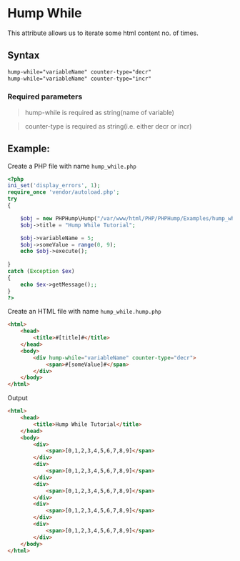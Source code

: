 # Hump While #
This attribute allows us to iterate some html content no. of times.


## Syntax ##
```HTML
hump-while="variableName" counter-type="decr"
hump-while="variableName" counter-type="incr"
```

### Required parameters  ###
> hump-while is required as string(name of variable)

> counter-type is required as string(i.e. either decr or incr)


## Example: ##
Create a PHP file with name `hump_while.php`

```php
<?php
ini_set('display_errors', 1);
require_once 'vendor/autoload.php';  
try
{

    $obj = new PHPHump\Hump("/var/www/html/PHP/PHPHump/Examples/hump_while.hump.php");
    $obj->title = "Hump While Tutorial";

    $obj->variableName = 5;
    $obj->someValue = range(0, 9);
    echo $obj->execute();  
    
} 
catch (Exception $ex) 
{
    echo $ex->getMessage();;
}
?>
```


Create an HTML file with name `hump_while.hump.php`
```HTML
<html>
    <head>
        <title>#[title]#</title>
    </head>
    <body>
        <div hump-while="variableName" counter-type="decr">
            <span>#[someValue]#</span>
        </div>
    </body>
</html>
```

Output

```HTML
<html>
    <head>
        <title>Hump While Tutorial</title>
    </head>
    <body>
        <div>
            <span>[0,1,2,3,4,5,6,7,8,9]</span>
        </div>
        <div>
            <span>[0,1,2,3,4,5,6,7,8,9]</span>
        </div>
        <div>
            <span>[0,1,2,3,4,5,6,7,8,9]</span>
        </div>
        <div>
            <span>[0,1,2,3,4,5,6,7,8,9]</span>
        </div>
        <div>
            <span>[0,1,2,3,4,5,6,7,8,9]</span>
        </div>
    </body>
</html>
```
